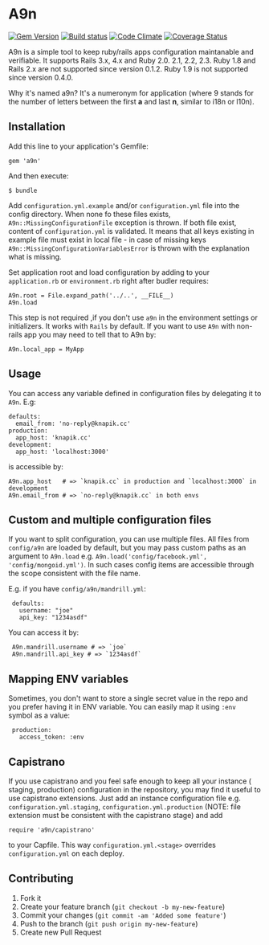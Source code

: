 # A9n

[![Gem Version](https://badge.fury.io/rb/a9n.png)][gem_version]
[![Build status](https://secure.travis-ci.org/kknapik/a9n.png)][travis]
[![Code Climate](https://codeclimate.com/github/kknapik/a9n.png)][codeclimate]
[![Coverage Status](https://codeclimate.com/github/kknapik/a9n/coverage.png)][coverage]

[gem_version]: https://rubygems.org/gems/a9n
[travis]: http://travis-ci.org/kknapik/a9n
[codeclimate]: https://codeclimate.com/github/kknapik/a9n
[coverage]: https://codeclimate.com/github/kknapik/a9n

A9n is a simple tool to keep ruby/rails apps configuration maintanable and verifiable. It supports Rails 3.x, 4.x and Ruby 2.0. 2.1, 2.2, 2.3. Ruby 1.8 and Rails 2.x are not supported since version 0.1.2. Ruby 1.9 is not supported since version 0.4.0.

Why it's named a9n? It's a numeronym for application (where 9 stands for the number of letters between the first **a** and last **n**, similar to i18n or l10n).

## Installation

Add this line to your application's Gemfile:

    gem 'a9n'

And then execute:

    $ bundle

Add `configuration.yml.example` and/or `configuration.yml` file into the config
directory. When none fo these files exists, `A9n::MissingConfigurationFile`
exception is thrown.
If both file exist, content of `configuration.yml` is validated. It means that
all keys existing in example file must exist in local file - in case of missing
keys `A9n::MissingConfigurationVariablesError` is thrown with the explanation what is missing.

Set application root and load configuration by adding to your `application.rb` or `environment.rb` right
after budler requires:

    A9n.root = File.expand_path('../..', __FILE__)
    A9n.load

This step is not required ,if you don't use `a9n` in the environment settings or initializers.
It works with `Rails` by default. If you want to use `A9n` with non-rails app
you may need to tell that to A9n by:

    A9n.local_app = MyApp

## Usage

You can access any variable defined in configuration files by delegating it to
`A9n`. E.g:

    defaults:
      email_from: 'no-reply@knapik.cc'
    production:
      app_host: 'knapik.cc'
    development:
      app_host: 'localhost:3000'

is accessible by:

    A9n.app_host   # => `knapik.cc` in production and `localhost:3000` in development
    A9n.email_from # => `no-reply@knapik.cc` in both envs

## Custom and multiple configuration files

If you want to split configuration, you can use multiple files. All files from `config/a9n` are loaded by default, but you may pass custom paths as an argument to `A9n.load` e.g. `A9n.load('config/facebook.yml', 'config/mongoid.yml')`. In such cases config items are accessible through the scope consistent with the file name.

E.g. if you have `config/a9n/mandrill.yml`:

     defaults:
       username: "joe"
       api_key: "1234asdf"

You can access it by:

     A9n.mandrill.username # => `joe`
     A9n.mandrill.api_key # => `1234asdf`

## Mapping ENV variables

Sometimes, you don't want to store a single secret value in the repo and you prefer having it in ENV variable. You can easily map it using `:env` symbol as a value:

     production:
       access_token: :env

## Capistrano

If you use capistrano and you feel safe enough to keep all your instance ( staging, production) configuration in the repository, you may find it useful to use capistrano extensions.
Just add an instance configuration file e.g. `configuration.yml.staging`, `configuration.yml.production` (NOTE: file extension must be consistent with the capistrano stage) and add

    require 'a9n/capistrano'

to your Capfile. This way `configuration.yml.<stage>` overrides `configuration.yml` on each deploy.

## Contributing

1. Fork it
2. Create your feature branch (`git checkout -b my-new-feature`)
3. Commit your changes (`git commit -am 'Added some feature'`)
4. Push to the branch (`git push origin my-new-feature`)
5. Create new Pull Request

